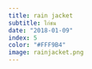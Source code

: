 ```yaml
---
title: rain jacket
subtitle: ไก่ชน
date: "2018-01-09"
index: 5
color: "#FFF9B4"
image: rainjacket.png
---
```



